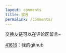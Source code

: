 ```yaml
---
layout: comments
title: 留言
permalink: /comments/
---
```


交换友链可以在评论区留言~

[41616](https://github.com/41616)：我的github
